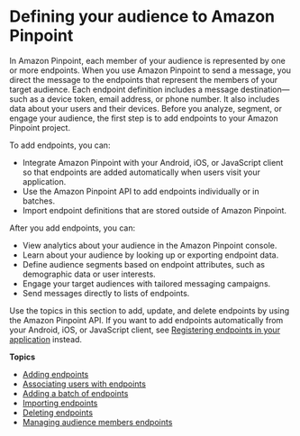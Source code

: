 # Defining your audience to Amazon Pinpoint<a name="audience-define"></a>

In Amazon Pinpoint, each member of your audience is represented by one or more endpoints\. When you use Amazon Pinpoint to send a message, you direct the message to the endpoints that represent the members of your target audience\. Each endpoint definition includes a message destination—such as a device token, email address, or phone number\. It also includes data about your users and their devices\. Before you analyze, segment, or engage your audience, the first step is to add endpoints to your Amazon Pinpoint project\. 

To add endpoints, you can:
+ Integrate Amazon Pinpoint with your Android, iOS, or JavaScript client so that endpoints are added automatically when users visit your application\.
+ Use the Amazon Pinpoint API to add endpoints individually or in batches\.
+ Import endpoint definitions that are stored outside of Amazon Pinpoint\.

After you add endpoints, you can:
+ View analytics about your audience in the Amazon Pinpoint console\.
+ Learn about your audience by looking up or exporting endpoint data\.
+ Define audience segments based on endpoint attributes, such as demographic data or user interests\.
+ Engage your target audiences with tailored messaging campaigns\.
+ Send messages directly to lists of endpoints\.

Use the topics in this section to add, update, and delete endpoints by using the Amazon Pinpoint API\. If you want to add endpoints automatically from your Android, iOS, or JavaScript client, see [Registering endpoints in your application](integrate-endpoints.md) instead\.

**Topics**
+ [Adding endpoints](audience-define-endpoints.md)
+ [Associating users with endpoints](audience-define-user.md)
+ [Adding a batch of endpoints](audience-define-endpoints-batch.md)
+ [Importing endpoints](audience-define-import.md)
+ [Deleting endpoints](audience-define-remove.md)
+ [Managing audience members endpoints](audience-define-auto-inactive.md)